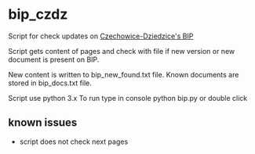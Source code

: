 # bip_czdz
Script for check updates on [Czechowice-Dziedzice's BIP](https://www.bip.czechowice-dziedzice.pl/)

Script gets content of pages and check with file if new version or new document is present on BIP.

New content is written to bip_new_found.txt file.
Known documents are stored in bip_docs.txt file.

Script use python 3.x
To run type in console python bip.py or double click

## known issues
- script does not check next pages 
